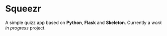 # Squeezr
A simple quizz app based on **Python**, **Flask** and **Skeleton**.
Currently a *work in progress* project.
